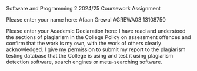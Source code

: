 Software and Programming 2 2024/25 Coursework Assignment

Please enter your name here: Afaan Grewal AGREWA03 13108750

Please enter your Academic Declaration here: I have read and understood the sections of plagiarism in the College Policy on assessment offences and confirm that the work is my own, with the work of others clearly acknowledged. I give my permission to submit my report to the plagiarism testing database that the College is using and test it using plagiarism detection software, search engines or meta-searching software.
